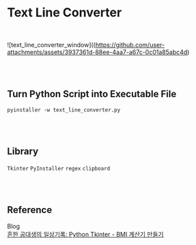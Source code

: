 # Text Line Converter

<br>

![text_line_converter_window]((https://github.com/user-attachments/assets/3937361d-88ee-4aa7-a67c-0c01a85abc4d)

<br><br>

## Turn Python Script into Executable File
```
pyinstaller -w text_line_converter.py
```

<br><br>
## Library
`Tkinter` `PyInstaller` `regex` `clipboard`

<br><br>

## Reference
Blog
<br>[흔한 공대생의 일상기록: Python Tkinter - BMI 계산기 만들기](https://commonengineerr.tistory.com/7)

<br><br>
